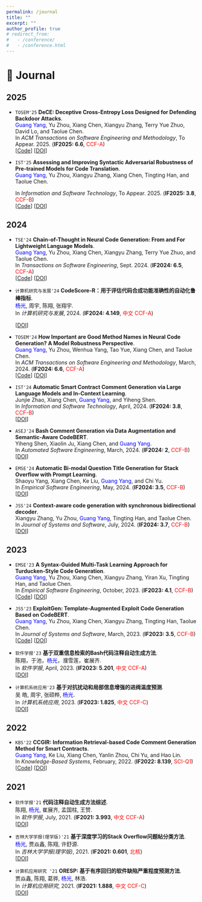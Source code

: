 ```yaml
---
permalink: /journal
title: ""
excerpt: ""
author_profile: true
# redirect_from: 
#   - /conference/
#   - /conference.html
---
```

<span class='anchor' id='journal'></span>

# 📰 Journal
## 2025

- ``TOSEM'25`` **DeCE: Deceptive Cross-Entropy Loss Designed for Defending Backdoor Attacks**.  
  <span style="color:blue">Guang Yang</span>, Yu Zhou, Xiang Chen, Xiangyu Zhang, Terry Yue Zhuo, David Lo, and Taolue Chen.   
  In *ACM Transactions on Software Engineering and Methodology*, To Appear. 2025. (__IF2025: 6.6__, <span style="color:red">CCF-A</span>)   
  [[Code](https://github.com/NTDXYG/DeCE)]
  [[DOI](https://doi.org/10.1109/TSE.2024.3440503)]
  
- ``IST'25`` **Assessing and Improving Syntactic Adversarial Robustness of Pre-trained Models for Code Translation**.  
  <span style="color:blue">Guang Yang</span>, Yu Zhou, Xiangyu Zhang, Xiang Chen, Tingting Han, and Taolue Chen.  
  
  In *Information and Software Technology*, To Appear. 2025. (__IF2025: 3.8__, <span style="color:red">CCF-B</span>)   
  [[Code](https://github.com/NTDXYG/COTR)]
  [[DOI]()]


## 2024
- ``TSE'24`` **Chain-of-Thought in Neural Code Generation: From and For Lightweight Language Models**.  
  <span style="color:blue">Guang Yang</span>, Yu Zhou, Xiang Chen, Xiangyu Zhang, Terry Yue Zhuo, and Taolue Chen.   
  In *Transactions on Software Engineering*, Sept. 2024. (__IF2024: 6.5__, <span style="color:red">CCF-A</span>)   
  [[Code](https://github.com/NTDXYG/COTTON)]
  [[DOI](https://doi.org/10.1109/TSE.2024.3440503)]

- ``计算机研究与发展'24`` **CodeScore-R：用于评估代码合成功能准确性的自动化鲁棒指标**.  
  <span style="color:blue">杨光</span>, 周宇, 陈翔,  张翔宇.  
  In *计算机研究与发展*, 2024. (__IF2024: 4.149__, <span style="color:red">中文 CCF-A</span>)   
  <!-- [[Code](https://github.com/NTDXYG/DeepPseudo)] -->
  [[DOI](https://doi.org/10.7544/issn1000-1239.202330715)]

- ``TOSEM'24`` **How Important are Good Method Names in Neural Code Generation? A Model Robustness Perspective**.  
  <span style="color:blue">Guang Yang</span>, Yu Zhou, Wenhua Yang, Tao Yue, Xiang Chen, and Taolue Chen.  
  In *ACM Transactions on Software Engineering and Methodology*, March, 2024. (__IF2024: 6.6__, <span style="color:red">CCF-A</span>)   
  [[Code](https://github.com/NTDXYG/RADAR)]
  [[DOI](https://dl.acm.org/doi/10.1145/3630010)]

- ``IST'24`` **Automatic Smart Contract Comment Generation via Large Language Models and In-Context Learning**.  
  Junjie Zhao, Xiang Chen, <span style="color:blue">Guang Yang</span>, and Yiheng Shen.  
  In *Information and Software Technology*, April, 2024. (__IF2024: 3.8__, <span style="color:red">CCF-B</span>)   
  [[DOI](https://doi.org/10.1016/j.infsof.2024.107405)]

- ``ASEJ'24`` **Bash Comment Generation via Data Augmentation and Semantic-Aware CodeBERT**.  
  Yiheng Shen, Xiaolin Ju, Xiang Chen, and <span style="color:blue">Guang Yang</span>.  
  In *Automated Software Engineering*, March, 2024. (__IF2024: 2__, <span style="color:red">CCF-B</span>)   
  [[DOI](https://doi.org/10.1007/s10515-024-00431-2)]

- ``EMSE'24`` **Automatic Bi-modal Question Title Generation for Stack Overflow with Prompt Learning**.  
  Shaoyu Yang, Xiang Chen, Ke Liu, <span style="color:blue">Guang Yang</span>, and Chi Yu.  
  In *Empirical Software Engineering*, May, 2024. (__IF2024: 3.5__, <span style="color:red">CCF-B</span>)   
  [[DOI](https://doi.org/10.1007/s10664-024-10466-4)]

- ``JSS'24`` **Context-aware code generation with synchronous bidirectional decoder**.  
  Xiangyu Zhang, Yu Zhou, <span style="color:blue">Guang Yang</span>, Tingting Han, and Taolue Chen.  
  In *Journal of Systems and Software*, July, 2024. (__IF2024: 3.7__, <span style="color:red">CCF-B</span>)   
  [[DOI](https://doi.org/10.1016/j.jss.2024.112066)]

## 2023
- ``EMSE'23`` **A Syntax-Guided Multi-Task Learning Approach for Turducken-Style Code Generation**.  
  <span style="color:blue">Guang Yang</span>, Yu Zhou, Xiang Chen, Xiangyu Zhang, Yiran Xu, Tingting Han, and Taolue Chen.  
  In *Empirical Software Engineering*, October, 2023. (__IF2023: 4.1__, <span style="color:red">CCF-B</span>)   
  [[Code](https://github.com/NTDXYG/TurduckenGen)]
  [[DOI](https://doi.org/10.1007/s10664-023-10372-1)]

- ``JSS'23`` **ExploitGen: Template-Augmented Exploit Code Generation Based on CodeBERT**.  
  <span style="color:blue">Guang Yang</span>, Yu Zhou, Xiang Chen, Xiangyu Zhang, Tingting Han, Taolue Chen.  
  In *Journal of Systems and Software*, March, 2023. (__IF2023: 3.5__, <span style="color:red">CCF-B</span>)   
  [[Code](https://github.com/NTDXYG/ExploitGen)]
  [[DOI](https://doi.org/10.1016/j.jss.2022.111577)]
  
- ``软件学报'23`` **基于双重信息检索的Bash代码注释自动生成方法**.  
  陈翔，于池，<span style="color:blue">杨光</span>，濮雪莲，崔展齐.  
  In *软件学报*, April, 2023. (__IF2023: 5.201__, <span style="color:red">中文 CCF-A</span>)   
  [[DOI](https://doi.org/10.12677/sea.2024.133030)]
  
- ``计算机系统应用'23`` **基于对抗扰动和局部信息增强的进阀温度预测**.  
  吴 皓, 周宇, 张硕桦, <span style="color:blue">杨光</span>.  
  In *计算机系统应用*, 2023. (__IF2023: 1.825__, <span style="color:red">中文 CCF-C</span>)   
  [[DOI](https://doi.org/10.15888/j.cnki.csa.009328)]

## 2022
- ``KBS'22`` **CCGIR: Information Retrieval-based Code Comment Generation Method for Smart Contracts**.  
  <span style="color:blue">Guang Yang</span>, Ke Liu, Xiang Chen, Yanlin Zhou, Chi Yu, and Hao Lin.  
  In *Knowledge-Based Systems*, February, 2022. (__IF2022: 8.139__, <span style="color:red">SCI-Q1</span>)   
  [[Code](https://github.com/NTDXYG/CCGIR)]
  [[DOI](https://doi.org/10.1016/j.knosys.2021.107858)]

## 2021
- ``软件学报'21`` **代码注释自动生成方法综述**.  
  陈翔, <span style="color:blue">杨光</span>, 崔展齐, 孟国柱, 王赞.  
  In *软件学报*, July, 2021. (__IF2021: 3.993__, <span style="color:red">中文 CCF-A</span>)   
  [[DOI](https://doi.org/10.13328/j.cnki.jos.006258)]

- ``吉林大学学报(理学版)'21`` **基于深度学习的Stack Overflow问题帖分类方法**.  
  <span style="color:blue">杨光</span>, 贾焱鑫, 陈翔, 许舒源.  
  In *吉林大学学报(理学版)*, 2021. (__IF2021: 0.601__, <span style="color:red">北核</span>)   
  [[DOI](https://doi.org/10.12677/airr.2017.61005)]

- ``计算机应用研究 '21`` **ORESP: 基于有序回归的软件缺陷严重程度预测方法**.  
  贾焱鑫, 陈翔, 葛骅, <span style="color:blue">杨光</span>, 林浩.  
  In *计算机应用研究*, 2021. (__IF2021: 1.888__, <span style="color:red">中文 CCF-C</span>)   
  [[DOI](https://doi.org/10.19734/j.issn.1001-3695.2020.07.0249)]